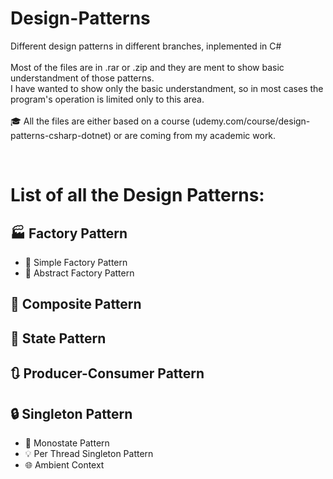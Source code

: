 # Design-Patterns
Different design patterns in different branches, inplemented in C# <br><br>
Most of the files are in .rar or .zip and they are ment to show basic understandment of those patterns. <br> 
I have wanted to show only the basic understandment, so in most cases the program's operation is limited only to this area. <br><br>
🎓 All the files are either based on a course (udemy.com/course/design-patterns-csharp-dotnet) or are coming from my academic work. 

<br>

# List of all the Design Patterns:

## 🏭 Factory Pattern
- 👣 Simple Factory Pattern
- 🎨 Abstract Factory Pattern

## 🧩 Composite Pattern

## 🔄 State Pattern

## 🔃 Producer-Consumer Pattern

## 🔒 Singleton Pattern
- 🔗 Monostate Pattern
- 💡 Per Thread Singleton Pattern
- 🌐 Ambient Context
